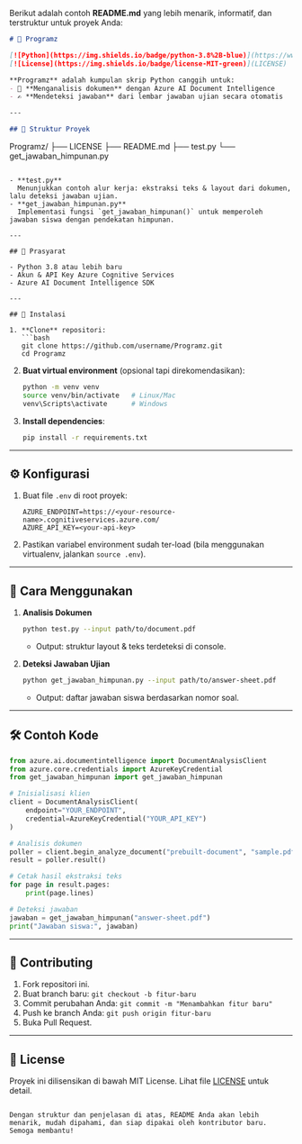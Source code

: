 Berikut adalah contoh **README.md** yang lebih menarik, informatif, dan terstruktur untuk proyek Anda:

```markdown
# 🚀 Programz

[![Python](https://img.shields.io/badge/python-3.8%2B-blue)](https://www.python.org/)  
[![License](https://img.shields.io/badge/license-MIT-green)](LICENSE)

**Programz** adalah kumpulan skrip Python canggih untuk:
- 📄 **Menganalisis dokumen** dengan Azure AI Document Intelligence  
- ✍️ **Mendeteksi jawaban** dari lembar jawaban ujian secara otomatis  

---

## 📂 Struktur Proyek

```

Programz/
├── LICENSE
├── README.md
├── test.py
└── get\_jawaban\_himpunan.py

````

- **test.py**  
  Menunjukkan contoh alur kerja: ekstraksi teks & layout dari dokumen, lalu deteksi jawaban ujian.  
- **get_jawaban_himpunan.py**  
  Implementasi fungsi `get_jawaban_himpunan()` untuk memperoleh jawaban siswa dengan pendekatan himpunan.

---

## 🔧 Prasyarat

- Python 3.8 atau lebih baru  
- Akun & API Key Azure Cognitive Services  
- Azure AI Document Intelligence SDK

---

## 🚀 Instalasi

1. **Clone** repositori:  
   ```bash
   git clone https://github.com/username/Programz.git
   cd Programz
````

2. **Buat virtual environment** (opsional tapi direkomendasikan):

   ```bash
   python -m venv venv
   source venv/bin/activate   # Linux/Mac
   venv\Scripts\activate      # Windows
   ```
3. **Install dependencies**:

   ```bash
   pip install -r requirements.txt
   ```

---

## ⚙️ Konfigurasi

1. Buat file `.env` di root proyek:

   ```text
   AZURE_ENDPOINT=https://<your-resource-name>.cognitiveservices.azure.com/
   AZURE_API_KEY=<your-api-key>
   ```
2. Pastikan variabel environment sudah ter-load (bila menggunakan virtualenv, jalankan `source .env`).

---

## 🎯 Cara Menggunakan

1. **Analisis Dokumen**

   ```bash
   python test.py --input path/to/document.pdf
   ```

   * Output: struktur layout & teks terdeteksi di console.

2. **Deteksi Jawaban Ujian**

   ```bash
   python get_jawaban_himpunan.py --input path/to/answer-sheet.pdf
   ```

   * Output: daftar jawaban siswa berdasarkan nomor soal.

---

## 🛠️ Contoh Kode

```python
from azure.ai.documentintelligence import DocumentAnalysisClient
from azure.core.credentials import AzureKeyCredential
from get_jawaban_himpunan import get_jawaban_himpunan

# Inisialisasi klien
client = DocumentAnalysisClient(
    endpoint="YOUR_ENDPOINT",
    credential=AzureKeyCredential("YOUR_API_KEY")
)

# Analisis dokumen
poller = client.begin_analyze_document("prebuilt-document", "sample.pdf")
result = poller.result()

# Cetak hasil ekstraksi teks
for page in result.pages:
    print(page.lines)

# Deteksi jawaban
jawaban = get_jawaban_himpunan("answer-sheet.pdf")
print("Jawaban siswa:", jawaban)
```

---

## 🤝 Contributing

1. Fork repositori ini.
2. Buat branch baru: `git checkout -b fitur-baru`
3. Commit perubahan Anda: `git commit -m "Menambahkan fitur baru"`
4. Push ke branch Anda: `git push origin fitur-baru`
5. Buka Pull Request.

---

## 📄 License

Proyek ini dilisensikan di bawah MIT License.
Lihat file [LICENSE](LICENSE) untuk detail.

```

Dengan struktur dan penjelasan di atas, README Anda akan lebih menarik, mudah dipahami, dan siap dipakai oleh kontributor baru. Semoga membantu!
```

